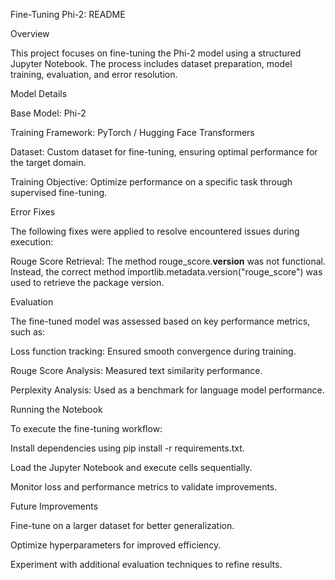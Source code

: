 Fine-Tuning Phi-2: README

Overview

This project focuses on fine-tuning the Phi-2 model using a structured Jupyter Notebook. The process includes dataset preparation, model training, evaluation, and error resolution.

Model Details

Base Model: Phi-2

Training Framework: PyTorch / Hugging Face Transformers

Dataset: Custom dataset for fine-tuning, ensuring optimal performance for the target domain.

Training Objective: Optimize performance on a specific task through supervised fine-tuning.

Error Fixes

The following fixes were applied to resolve encountered issues during execution:

Rouge Score Retrieval: The method rouge_score.__version__ was not functional. Instead, the correct method importlib.metadata.version("rouge_score") was used to retrieve the package version.

Evaluation

The fine-tuned model was assessed based on key performance metrics, such as:

Loss function tracking: Ensured smooth convergence during training.

Rouge Score Analysis: Measured text similarity performance.

Perplexity Analysis: Used as a benchmark for language model performance.

Running the Notebook

To execute the fine-tuning workflow:

Install dependencies using pip install -r requirements.txt.

Load the Jupyter Notebook and execute cells sequentially.

Monitor loss and performance metrics to validate improvements.

Future Improvements

Fine-tune on a larger dataset for better generalization.

Optimize hyperparameters for improved efficiency.

Experiment with additional evaluation techniques to refine results.


